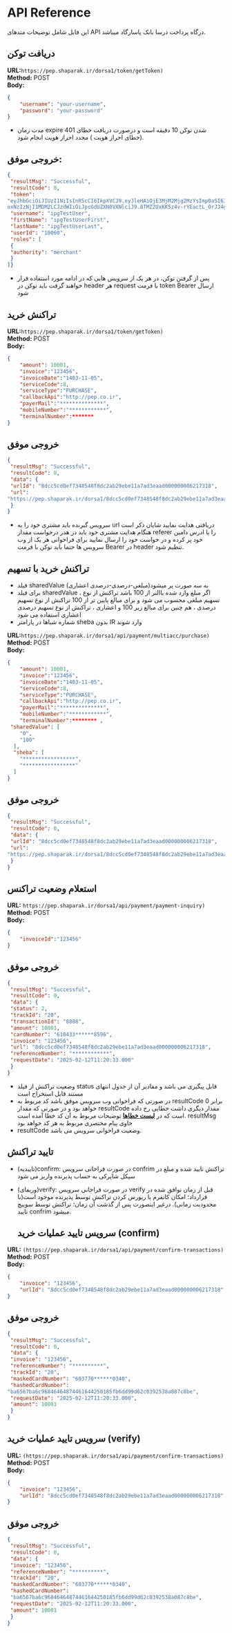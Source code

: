 # API Reference

این فایل شامل توضیحات متدهای API درگاه پرداخت درسا بانک پاسارگاد میباشد.


## دریافت توکن
**URL:**`https://pep.shaparak.ir/dorsa1/token/getToken)`  
**Method:** POST  
**Body:**  
```json
{
    "username": "your-username",
    "password": "your-password"
}
```

-  مدت زمان expire شدن توکن 10 دقیقه است و درصورت دریافت خطای 401 (خطای احراز هویت ) مجدد احراز هویت انجام شود.

## خروجی موفق:
```json
{
 "resultMsg": "Successful",
 "resultCode": 0,
 "token":
"eyJhbGciOiJIUzI1NiIsInR5cCI6IkpXVCJ9.eyJleHAiOjE3MjM2Mjg2MzYsImp0aSI6IjEwMDYwIiwiaWF0Ij
oxNzIzNjI1MDM2LCJzdWIiOiJpcGdUZXN0VXNlciJ9.8TMZ2UxKK5z4v-rYEactL_OrJJ4gtVAZHFl4JcmGSn4",
 "username": "ipgTestUser",
 "firstName": "ipgTestUserFirst",
 "lastName": "ipgTestUserLast",
 "userId": "10060",
 "roles": [
 {
 "authority": "merchant"
 }
]}
```


- پس از گرفتن توکن، در هر یک از سرویس هایی که در ادامه مورد استفاده قرار خواهند گرفت باید توکن در header هر
request با فرمت token Bearer ارسال شود 


## تراکنش خرید 
**URL:**`https://pep.shaparak.ir/dorsa1/token/getToken)`  
**Method:** POST  
**Body:**  
```json
{
    "amount": 10001,
    "invoice":"123456",
    "invoiceDate":"1403-11-05",
    "serviceCode":8,
    "serviceType":"PURCHASE",
    "callbackApi":"http://pep.co.ir",
    "payerMail":"**************",
    "mobileNumber":"************",
    "terminalNumber":*******
}
```

## خروجی موفق
```json
{
 "resultMsg": "Successful",
 "resultCode": 0,
 "data": {
 "urlId": "8dcc5cd0ef7348548f8dc2ab29ebe11a7ad3eaad000000006217318",
 "url":
"https://pep.shaparak.ir/dorsa1/8dcc5cd0ef7348548f8dc2ab29ebe11a7ad3eaad000000006217318"
 }
}
```

 - سرویس گیرنده باید مشتری خود را به url دریافتی هدایت نمایید شایان ذکر است هنگام هدایت مشتری خود باید در هدر درخواست مقدار referer را با ادرس دامین خود پر کرده و در خواست خود را ارسال نمایید برای فراخوانی هر یک از وب سرویس ها حتما باید توکن با فرمت Bearer در header تنظیم شود.

   
## تراکنش خرید با تسهیم
 - فیلد sharedValue به سه صورت پر میشود(مبلغی-درصدی-درصدی اعشاری)
 - برای فیلد sharedValue ، اگر مبلغ وارد شده باالتر از 100 باشد تراکنش از نوع تسهیم مبلغی محسوب می شود و برای
مبالغ پایین تر از 100 تراکنش از نوع تسهیم درصدی ، هم چنین برای مبالغ زیر 100 و اعشاری ، تراکنش از نوع تسهیم درصدی
اعشاری استفاده می شود
- شماره شباها در پارامتر sheba بدون IR وارد شوند
  
**URL:**`https://pep.shaparak.ir/dorsa1/api/payment/multiacc/purchase)`  
**Method:** POST  
**Body:**  
```json
{
    "amount": 10001,
    "invoice":"123456",
    "invoiceDate":"1403-11-05",
    "serviceCode":8,
    "serviceType":"PURCHASE",
    "callbackApi":"http://pep.co.ir",
    "payerMail":"**************",
    "mobileNumber":"************",
    "terminalNumber":******** ,
 "sharedValue": [
    "0",
    "100"
  ],
  "sheba": [
    "*****************",
    "*****************"
  ]
}
```

## خروجی موفق
```json
{
 "resultMsg": "Successful",
 "resultCode": 0,
 "data": {
 "urlId": "8dcc5cd0ef7348548f8dc2ab29ebe11a7ad3eaad000000006217318",
 "url":
"https://pep.shaparak.ir/dorsa1/8dcc5cd0ef7348548f8dc2ab29ebe11a7ad3eaad000000006217318"
 }
}
```

## استعلام وضعیت تراکنس

**URL:** `https://pep.shaparak.ir/dorsa1/api/payment/payment-inquiry)`  
**Method:** POST  
**Body:**  
```json
{
    "invoiceId":"123456"
}
```

## خروجی موفق
```json
{
 "resultMsg": "Successful",
 "resultCode": 0,
 "data": {
 "status": 2,
 "trackId": "20",
 "transactionId": "8888",
 "amount": 10001,
 "cardNumber": "610433******8596",
 "invoice": "123456",
 "url": "8dcc5cd0ef7348548f8dc2ab29ebe11a7ad3eaad000000006217318",
 "referenceNumber": "************",
 "requestDate": "2025-02-12T11:20:33.000"
 }
}
```
- وضعیت تراکنش از فیلد status قابل پیگیری می باشد و مقادیر آن از جدول انتهای مستند قابل استخراج است
- در صورتی که فراخوانی وب سرویس موفق باشد کد مربوط به resultCode برابر 0 خواهد بود و در صورتی که مقدار
resultCode مقدار دیگری داشت خطایی رخ داده است که در **[لیست خطاها](./docs/error-codes.md)** توضیحات مربوط به آن کد خطا آمده است.
resultMsg حاوی پیام مختصری مربوط به هر کد خواهد بود
-  resultCode وضعیت فراخوانی سرویس می باشد.

  

  
  ## تایید تراکنش 
- (تاییدیه)confirm: در صورت فراخانی سرویس confrim تراکنش تایید شده و مبلغ در سیکل شاپرکی به حساب پذیرنده واریز می شود
- (وریفای)verify: در صورت فراخانی سرویس verify  قبل از زمان توافق شده در قرارداد؛ امکان کانفرم یا ریورس کردن تراکنش توسط پذیرنده موجود است(با محدودیت زمانی). درغیر اینصورت پس از گذشت آن زمان؛ تراکنش توسط سوییچ تایید confrim میشود.


  ## سرویس تایید عملیات خرید (confirm)

**URL:** `(https://pep.shaparak.ir/dorsa1/api/payment/confirm-transactions)`  
**Method:** POST  
**Body:**  
```json
{
    "invoice": "123456",
    "urlId": "8dcc5cd0ef7348548f8dc2ab29ebe11a7ad3eaad000000006217318"
} 
```

## خروجی موفق
```json
{
 "resultMsg": "Successful",
 "resultCode": 0,
 "data": {
 "invoice": "123456",
 "referenceNumber": "**********",
 "trackId": "20",
 "maskedCardNumber": "603770******0340",
 "hashedCardNumber": 
"ba6567ba6c96846464874461644250185fb6dd99d62c0392538a087c8be",
 "requestDate": "2025-02-12T11:20:33.000",
 "amount": 10001
 }
}
```



  ## سرویس تایید عملیات خرید (verify)

**URL:** `(https://pep.shaparak.ir/dorsa1/api/payment/confirm-transactions)`  
**Method:** POST  
**Body:**  
```json
{
    "invoice": "123456",
    "urlId": "8dcc5cd0ef7348548f8dc2ab29ebe11a7ad3eaad000000006217318"
} 
```

## خروجی موفق
```json
{
 "resultMsg": "Successful",
 "resultCode": 0,
 "data": {
 "invoice": "123456",
 "referenceNumber": "**********",
 "trackId": "20",
 "maskedCardNumber": "603770******0340",
 "hashedCardNumber": 
 "ba6567ba6c96846464874461644250185fb6dd99d62c0392538a087c8be",
 "requestDate": "2025-02-12T11:20:33.000",
 "amount": 10001
 }
}
```
